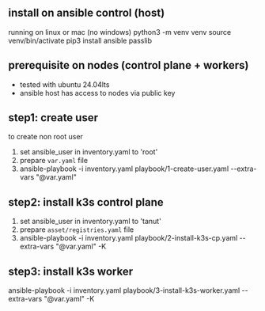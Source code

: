 ## install on ansible control (host)
running on linux or mac (no windows)
python3 -m venv venv
source venv/bin/activate
pip3 install ansible passlib

## prerequisite on nodes (control plane + workers)
- tested with ubuntu 24.04lts
- ansible host has access to nodes via public key

## step1: create user
to create non root user
1. set ansible_user in inventory.yaml to 'root'
1. prepare `var.yaml` file
1. ansible-playbook -i inventory.yaml playbook/1-create-user.yaml --extra-vars "@var.yaml"

## step2: install k3s control plane
1. set ansible_user in inventory.yaml to 'tanut'
1. prepare `asset/registries.yaml` file
1. ansible-playbook -i inventory.yaml playbook/2-install-k3s-cp.yaml --extra-vars "@var.yaml" -K

## step3: install k3s worker
ansible-playbook -i inventory.yaml playbook/3-install-k3s-worker.yaml --extra-vars "@var.yaml" -K